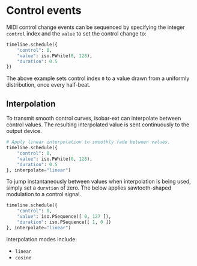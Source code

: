 # Control events

MIDI control change events can be sequenced by specifying the integer `control` index and the `value` to set the control change to:

```python
timeline.schedule({
    "control": 0,
    "value": iso.PWhite(0, 128),
    "duration": 0.5
})
```

The above example sets control index `0` to a value drawn from a uniformly distribution, once every half-beat. 

## Interpolation

To transmit smooth control curves, isobar-ext can interpolate between control values. The resulting interpolated value is sent continuously to the output device.

```python
# Apply linear interpolation to smoothly fade between values.
timeline.schedule({
    "control": 0,
    "value": iso.PWhite(0, 128),
    "duration": 0.5
}, interpolate="linear")
``` 

To jump instantaneously between values when interpolation is being used, simply set a `duration` of zero. The below applies sawtooth-shaped modulation to a control signal.

```python
timeline.schedule({
    "control": 0,
    "value": iso.PSequence([ 0, 127 ]),
    "duration": iso.PSequence([ 1, 0 ])
}, interpolate="linear")
``` 

Interpolation modes include:

- `linear`
- `cosine` 